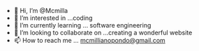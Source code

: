 - 👋 Hi, I’m @Mcmilla
- 👀 I’m interested in ...coding
- 🌱 I’m currently learning ... software engineering 
- 💞️ I’m looking to collaborate on ...creating a wonderful website
- 📫 How to reach me ... mcmillianopondo@gmail.com

<!---
Mcmilla/Mcmilla is a ✨ special ✨ repository because its `README.md` (this file) appears on your GitHub profile.
You can click the Preview link to take a look at your changes.
--->
